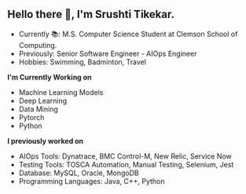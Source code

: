 ## Hello there 👋, I'm Srushti Tikekar.

- Currently :books:: M.S. Computer Science Student at Clemson School of Computing.
- Previously: Senior Software Engineer - AIOps Engineer
- Hobbies: Swimming, Badminton, Travel


**I'm Currently Working on**

- Machine Learning Models
- Deep Learning
- Data Mining
- Pytorch
- Python
  
**I previously worked on**
- AIOps Tools: Dynatrace, BMC Control-M, New Relic, Service Now
- Testing Tools: TOSCA Automation, Manual Testing, Selenium, Jest
- Database: MySQL, Oracle, MongoDB
- Programming Languages: Java, C++, Python

  



<!---
srushtitikekar/srushtitikekar is a ✨ special ✨ repository because its `README.md` (this file) appears on your GitHub profile.
You can click the Preview link to take a look at your changes.
--->
